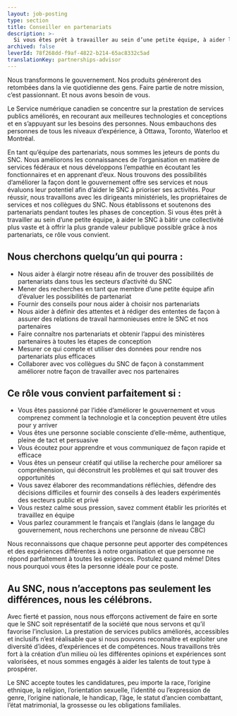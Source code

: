 ```yaml
---
layout: job-posting
type: section
title: Conseiller en partenariats
description: >-
  Si vous êtes prêt à travailler au sein d’une petite équipe, à aider le SNC à bâtir une collectivité plus vaste et à offrir la plus grande valeur publique possible grâce à nos partenariats, ce rôle vous convient.
archived: false
leverId: 78f268dd-f9af-4822-b214-65ac8332c5ad
translationKey: partnerships-advisor
---
```

Nous transformons le gouvernement. Nos produits généreront des retombées dans la vie quotidienne des gens. Faire partie de notre mission, c’est passionnant. Et nous avons besoin de vous.

Le Service numérique canadien se concentre sur la prestation de services publics améliorés, en recourant aux meilleures technologies et conceptions et en s’appuyant sur les besoins des personnes. Nous embauchons des personnes de tous les niveaux d’expérience, à Ottawa, Toronto, Waterloo et Montréal.

En tant qu’équipe des partenariats, nous sommes les jeteurs de ponts du SNC. Nous améliorons les connaissances de l’organisation en matière de services fédéraux et nous développons l’empathie en écoutant les fonctionnaires et en apprenant d’eux. Nous trouvons des possibilités d’améliorer la façon dont le gouvernement offre ses services et nous évaluons leur potentiel afin d’aider le SNC à prioriser ses activités. Pour réussir, nous travaillons avec les dirigeants ministériels, les propriétaires de services et nos collègues du SNC. Nous établissons et soutenons des partenariats pendant toutes les phases de conception. Si vous êtes prêt à travailler au sein d’une petite équipe, à aider le SNC à bâtir une collectivité plus vaste et à offrir la plus grande valeur publique possible grâce à nos partenariats, ce rôle vous convient. 
## Nous cherchons quelqu’un qui pourra :
* Nous aider à élargir notre réseau afin de trouver des possibilités de partenariats dans tous les secteurs d’activité du SNC
* Mener des recherches en tant que membre d’une petite équipe afin d’évaluer les possibilités de partenariat 
* Fournir des conseils pour nous aider à choisir nos partenariats 
* Nous aider à définir des attentes et à rédiger des ententes de façon à assurer des relations de travail harmonieuses entre le SNC et nos partenaires
* Faire connaître nos partenariats et obtenir l’appui des ministères partenaires à toutes les étapes de conception
* Mesurer ce qui compte et utiliser des données pour rendre nos partenariats plus efficaces
* Collaborer avec vos collègues du SNC de façon à constamment améliorer notre façon de travailler avec nos partenaires

## Ce rôle vous convient parfaitement si :
* Vous êtes passionné par l’idée d’améliorer le gouvernement et vous comprenez comment la technologie et la conception peuvent être utiles pour y arriver
* Vous êtes une personne sociable consciente d’elle-même, authentique, pleine de tact et persuasive
* Vous écoutez pour apprendre et vous communiquez de façon rapide et efficace 
* Vous êtes un penseur créatif qui utilise la recherche pour améliorer sa compréhension, qui déconstruit les problèmes et qui sait trouver des opportunités 
* Vous savez élaborer des recommandations réfléchies, défendre des décisions difficiles et fournir des conseils à des leaders expérimentés des secteurs public et privé
* Vous restez calme sous pression, savez comment établir les priorités et travaillez en équipe
* Vous parlez couramment le français et l’anglais (dans le langage du gouvernement, nous recherchons une personne de niveau CBC)


Nous reconnaissons que chaque personne peut apporter des compétences et des expériences différentes à notre organisation et que personne ne répond parfaitement à toutes les exigences. Postulez quand même! Dites nous pourquoi vous êtes la personne idéale pour ce poste.

## Au SNC, nous n’acceptons pas seulement les différences, nous les célébrons.

Avec fierté et passion, nous nous efforçons activement de faire en sorte que le SNC soit représentatif de la société que nous servons et qu’il favorise l’inclusion. La prestation de services publics améliorés, accessibles et inclusifs n’est réalisable que si nous pouvons reconnaître et exploiter une diversité d’idées, d’expériences et de compétences. Nous travaillons très fort à la création d’un milieu où les différentes opinions et expériences sont valorisées, et nous sommes engagés à aider les talents de tout type à prospérer.

Le SNC accepte toutes les candidatures, peu importe la race, l’origine ethnique, la religion, l’orientation sexuelle, l’identité ou l’expression de genre, l’origine nationale, le handicap, l’âge, le statut d’ancien combattant, l’état matrimonial, la grossesse ou les obligations familiales.


